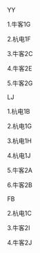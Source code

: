 YY

1.牛客1G

2.杭电1F

3.牛客2C

4.牛客2E

5.牛客2G







LJ

1.杭电1B

2.杭电1G

3.杭电1H

4.杭电1J

5.牛客2A

6.牛客2B









FB

2.杭电1C

3.牛客2I

4.牛客2J






